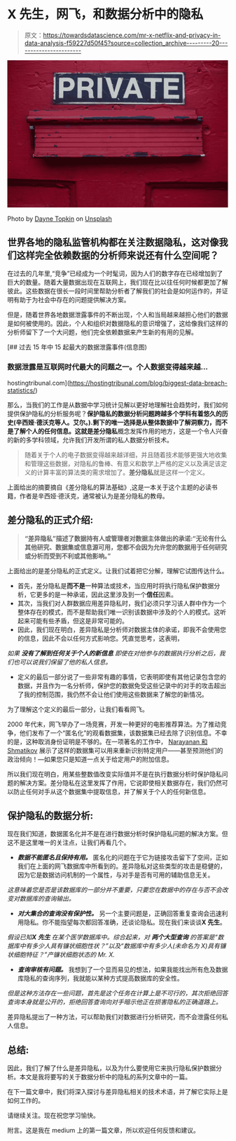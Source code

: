 # X 先生，网飞，和数据分析中的隐私

> 原文：<https://towardsdatascience.com/mr-x-netflix-and-privacy-in-data-analysis-f59227d50f45?source=collection_archive---------20----------------------->

![](img/ee6b8735cb803e437d31bfb46bfcd2ce.png)

Photo by [Dayne Topkin](https://unsplash.com/@dtopkin1?utm_source=medium&utm_medium=referral) on [Unsplash](https://unsplash.com?utm_source=medium&utm_medium=referral)

## 世界各地的隐私监管机构都在关注数据隐私，这对像我们这样完全依赖数据的分析师来说还有什么空间呢？

在过去的几年里,“竞争”已经成为一个时髦词，因为人们的数字存在已经增加到了巨大的数量。随着大量数据出现在互联网上，我们现在比以往任何时候都更加了解彼此。这些数据在很长一段时间里帮助分析者了解我们的社会是如何运作的，并证明有助于为社会中存在的问题提供解决方案。

但是，随着世界各地数据泄露事件的不断出现，个人和当局越来越担心他们的数据是如何被使用的。因此，个人和组织对数据隐私的意识增强了，这给像我们这样的分析师留下了一个大问题，他们完全依赖数据来产生新的有用的见解。

[](https://hostingtribunal.com/blog/biggest-data-breach-statistics/) [## 过去 15 年中 15 起最大的数据泄露事件(信息图)

### 数据泄露是互联网时代最大的问题之一。个人数据变得越来越…

hostingtribunal.com](https://hostingtribunal.com/blog/biggest-data-breach-statistics/) 

那么，当我们的工作是从数据中学习统计见解以更好地理解社会趋势时，我们如何提供保护隐私的分析服务呢？**保护隐私的数据分析问题跨越多个学科有着悠久的历史(辛西娅·德沃克等人。艾尔。).**剩下的唯一选择是从整体数据中了解洞察力，而不是了解个人的任何信息。这就是**差分隐私**概念发挥作用的地方，这是一个令人兴奋的新的多学科领域，允许我们开发所谓的私人数据分析技术。

> 随着关于个人的电子数据变得越来越详细，并且随着技术能够更强大地收集和管理这些数据，对隐私的鲁棒、有意义和数学上严格的定义以及满足该定义的计算丰富的算法类的需求增加了。**差分隐私**就是这样一个定义。

上面给出的摘要摘自《差分隐私的算法基础》,这是一本关于这个主题的必读书籍，作者是辛西娅·德沃克，通常被认为是差分隐私的教母。

## **差分隐私的正式介绍:**

> **“差异隐私”描述了数据持有人或管理者对数据主体做出的承诺:“无论有什么其他研究、数据集或信息源可用，您都不会因为允许您的数据用于任何研究或分析而受到不利或其他影响。”**

上面给出的是差分隐私的正式定义。让我们试着把它分解，理解它试图传达什么。

*   首先，差分隐私是**而不是**一种算法或技术，当应用时将执行隐私保护数据分析，它更多的是一种承诺，因此这里涉及到一个**信任**因素。
*   其次，当我们对人群数据应用差异隐私时，我们必须只学习该人群中作为一个整体存在的模式，而不是帮助我们唯一识别该数据中涉及的个人的模式。这听起来可能有些矛盾，但这是非常可能的。
*   因此，我们现在明白，差异隐私是分析师对数据主体的承诺，即我不会使用您的信息，因此不会以任何方式影响您。凭直觉思考，这表明，

*如果* ***没有了解到任何关于个人的新信息*** *即使在对他参与的数据执行分析之后，我们也可以说我们保留了他的私人信息。*

*   定义的最后一部分说了一些非常有趣的事情，它表明即使有其他记录包含您的数据，并且作为一名分析师，保护您的数据免受这些记录中的对手的攻击超出了我的控制范围，我仍然不会让他们使用这些数据来了解您的新情况。

为了理解这个定义的最后一部分，让我们看看网飞。

2000 年代末，网飞举办了一场竞赛，开发一种更好的电影推荐算法。为了推动竞争，他们发布了一个“匿名化”的观看数据集，该数据集已经去除了识别信息。不幸的是，这种取消身份证明是不够的。在一项著名的工作中， [Narayanan 和 Shmatikov](https://www.cs.utexas.edu/~shmat/shmat_oak08netflix.pdf) 展示了这样的数据集可以用来重新识别特定用户——甚至预测他们的政治倾向！—如果您只是知道一点关于给定用户的附加信息。

所以我们现在明白，用某些整数值改变实际值并不是在执行数据分析时保护隐私问题的解决方案。差分隐私在这里发挥了作用，它说即使相关数据存在，我们仍然可以防止任何对手从这个数据集中提取信息，并了解关于个人的任何新信息。

## 保护隐私的数据分析:

现在我们知道，数据匿名化并不是在进行数据分析时保护隐私问题的解决方案。但这不是这里唯一的关注点，让我们再看几个。

*   ***数据不能匿名且保持有用。*** 匿名化的问题在于它为链接攻击留下了空间，正如我们在上面的网飞数据库中所看到的。差异隐私对这些类型的攻击是稳健的，因为它是数据访问机制的一个属性，与对手是否有可用的辅助信息无关。

*这意味着您是否是该数据库的一部分并不重要，只要您在数据中的存在与否不会改变对数据库的查询输出。*

*   ***对大集合的查询没有保护性。*** 另一个主要问题是，正确回答重复查询会迅速利用隐私。你不能指望每次都回答准确，还谈论隐私。现在我们来谈谈**X 先生**。

*假设已知****X 先生*** *在某个医学数据库中。综合起来，对* ***两个大型查询*** *的答案是“数据库中有多少人具有镰状细胞性状？”以及“数据库中有多少人(未命名为 X)具有镰状细胞特征？”产镰状细胞状态的 Mr. X.*

*   ***查询审核有问题。*** 我想到了一个显而易见的想法，如果我能找出所有危及数据库隐私的查询序列，我就能以某种方式提高数据库的安全性。

*但是这种方法存在一些问题，首先是这个任务在计算上是不可行的，其次拒绝回答查询本身就是公开的，拒绝回答查询向对手暗示他正在损害隐私的正确道路上。*

差异隐私提出了一种方法，可以帮助我们对数据进行分析研究，而不会泄露任何私人信息。

## 总结:

因此，我们了解了什么是差异隐私，以及为什么要使用它来执行隐私保护数据分析。本文是我将要写的关于数据分析中的隐私的系列文章中的一篇。

在下一篇文章中，我们将深入探讨与差异隐私相关的技术术语，并了解它实际上是如何工作的。

请继续关注。现在祝您学习愉快。

附言。这是我在 medium 上的第一篇文章，所以欢迎任何反馈和建议。